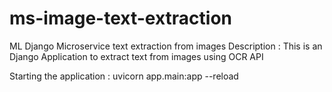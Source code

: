 # ms-image-text-extraction
ML Django Microservice text extraction from images
Description : This is an Django Application to extract text from images using OCR API

Starting the application : uvicorn app.main:app --reload
